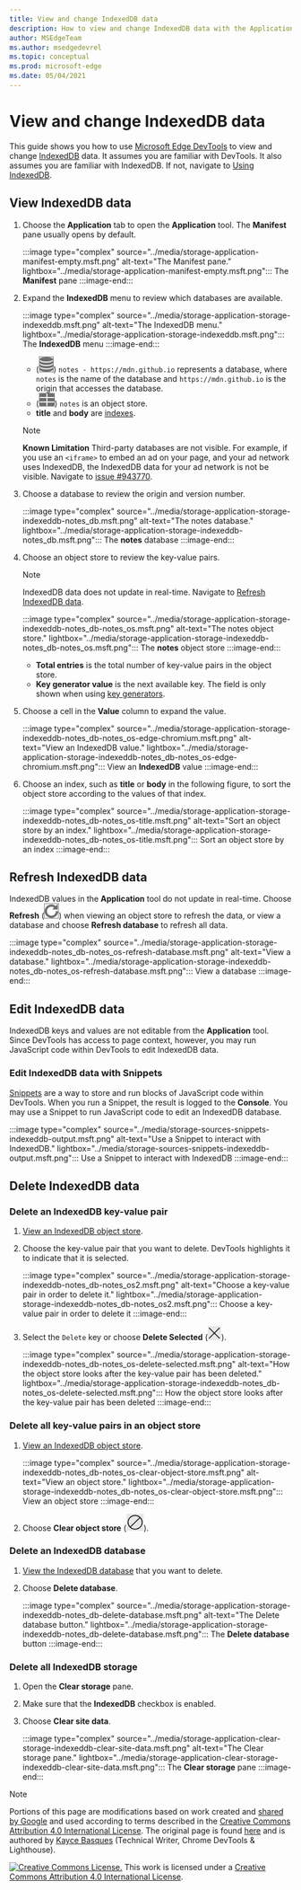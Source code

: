 ```yaml
---
title: View and change IndexedDB data
description: How to view and change IndexedDB data with the Application panel and Snippets.
author: MSEdgeTeam
ms.author: msedgedevrel
ms.topic: conceptual
ms.prod: microsoft-edge
ms.date: 05/04/2021
---
```

<!-- Copyright Kayce Basques

   Licensed under the Apache License, Version 2.0 (the "License");
   you may not use this file except in compliance with the License.
   You may obtain a copy of the License at

       https://www.apache.org/licenses/LICENSE-2.0

   Unless required by applicable law or agreed to in writing, software
   distributed under the License is distributed on an "AS IS" BASIS,
   WITHOUT WARRANTIES OR CONDITIONS OF ANY KIND, either express or implied.
   See the License for the specific language governing permissions and
   limitations under the License.  -->
# View and change IndexedDB data

This guide shows you how to use [Microsoft Edge DevTools](../../devtools-guide-chromium/index.md) to view and change [IndexedDB](https://developer.mozilla.org/docs/Web/API/IndexedDB_API) data.  It assumes you are familiar with DevTools.  It also assumes you are familiar with IndexedDB.  If not, navigate to [Using IndexedDB](https://developer.mozilla.org/docs/Web/API/IndexedDB_API/Using_IndexedDB).


<!-- ====================================================================== -->
## View IndexedDB data

1.  Choose the **Application** tab to open the **Application** tool.  The **Manifest** pane usually opens by default.

    :::image type="complex" source="../media/storage-application-manifest-empty.msft.png" alt-text="The Manifest pane." lightbox="../media/storage-application-manifest-empty.msft.png":::
       The **Manifest** pane
    :::image-end:::

1.  Expand the **IndexedDB** menu to review which databases are available.

    :::image type="complex" source="../media/storage-application-storage-indexeddb.msft.png" alt-text="The IndexedDB menu." lightbox="../media/storage-application-storage-indexeddb.msft.png":::
       The **IndexedDB** menu
    :::image-end:::

    *   (![Database icon.](../media/database-icon.msft.png)) `notes - https://mdn.github.io` represents a database, where `notes` is the name of the database and `https://mdn.github.io` is the origin that accesses the database.
    *   (![Object Store icon.](../media/object-store-icon.msft.png)) `notes` is an object store.
    *   **title** and **body** are [indexes](https://developer.mozilla.org/docs/Web/API/IndexedDB_API/Using_IndexedDB#Using_an_index).

    > [!NOTE]
    > **Known Limitation**  Third-party databases are not visible.  For example, if you use an `<iframe>` to embed an ad on your page, and your ad network uses IndexedDB, the IndexedDB data for your ad network is not be visible.  Navigate to [issue #943770](https://crbug.com/943770).

1.  Choose a database to review the origin and version number.

    :::image type="complex" source="../media/storage-application-storage-indexeddb-notes_db.msft.png" alt-text="The notes database." lightbox="../media/storage-application-storage-indexeddb-notes_db.msft.png":::
       The **notes** database
    :::image-end:::

1.  Choose an object store to review the key-value pairs.

    > [!NOTE]
    > IndexedDB data does not update in real-time.  Navigate to [Refresh IndexedDB data](#refresh-indexeddb-data).

    :::image type="complex" source="../media/storage-application-storage-indexeddb-notes_db-notes_os.msft.png" alt-text="The notes object store." lightbox="../media/storage-application-storage-indexeddb-notes_db-notes_os.msft.png":::
       The **notes** object store
    :::image-end:::

    *   **Total entries** is the total number of key-value pairs in the object store.
    *   **Key generator value** is the next available key.  The field is only shown when using [key generators](https://developer.mozilla.org/docs/Web/API/IndexedDB_API/Basic_Concepts_Behind_IndexedDB#gloss_keygenerator).

1.  Choose a cell in the **Value** column to expand the value.

    :::image type="complex" source="../media/storage-application-storage-indexeddb-notes_db-notes_os-edge-chromium.msft.png" alt-text="View an IndexedDB value." lightbox="../media/storage-application-storage-indexeddb-notes_db-notes_os-edge-chromium.msft.png":::
       View an **IndexedDB** value
    :::image-end:::

1.  Choose an index, such as **title** or **body** in the following figure, to sort the object store according to the values of that index.

    :::image type="complex" source="../media/storage-application-storage-indexeddb-notes_db-notes_os-title.msft.png" alt-text="Sort an object store by an index." lightbox="../media/storage-application-storage-indexeddb-notes_db-notes_os-title.msft.png":::
       Sort an object store by an index
    :::image-end:::


<!-- ====================================================================== -->
## Refresh IndexedDB data

IndexedDB values in the **Application** tool do not update in real-time.  Choose **Refresh** (![Refresh.](../media/reload-icon.msft.png)) when viewing an object store to refresh the data, or view a database and choose **Refresh database** to refresh all data.

:::image type="complex" source="../media/storage-application-storage-indexeddb-notes_db-notes_os-refresh-database.msft.png" alt-text="View a database." lightbox="../media/storage-application-storage-indexeddb-notes_db-notes_os-refresh-database.msft.png":::
   View a database
:::image-end:::


<!-- ====================================================================== -->
## Edit IndexedDB data

IndexedDB keys and values are not editable from the **Application** tool.  Since DevTools has access to page context, however, you may run JavaScript code within DevTools to edit IndexedDB data.

### Edit IndexedDB data with Snippets

[Snippets](../javascript/snippets.md) are a way to store and run blocks of JavaScript code within DevTools.  When you run a Snippet, the result is logged to the **Console**.  You may use a Snippet to run JavaScript code to edit an IndexedDB database.

:::image type="complex" source="../media/storage-sources-snippets-indexeddb-output.msft.png" alt-text="Use a Snippet to interact with IndexedDB." lightbox="../media/storage-sources-snippets-indexeddb-output.msft.png":::
   Use a Snippet to interact with IndexedDB
:::image-end:::


<!-- ====================================================================== -->
## Delete IndexedDB data

### Delete an IndexedDB key-value pair

1.  [View an IndexedDB object store](#view-indexeddb-data).
1.  Choose the key-value pair that you want to delete.  DevTools highlights it to indicate that it is selected.

    :::image type="complex" source="../media/storage-application-storage-indexeddb-notes_db-notes_os2.msft.png" alt-text="Choose a key-value pair in order to delete it." lightbox="../media/storage-application-storage-indexeddb-notes_db-notes_os2.msft.png":::
       Choose a key-value pair in order to delete it
    :::image-end:::

1.  Select the `Delete` key or choose **Delete Selected** (![Delete Selected.](../media/delete-icon.msft.png)).

    :::image type="complex" source="../media/storage-application-storage-indexeddb-notes_db-notes_os-delete-selected.msft.png" alt-text="How the object store looks after the key-value pair has been deleted." lightbox="../media/storage-application-storage-indexeddb-notes_db-notes_os-delete-selected.msft.png":::
       How the object store looks after the key-value pair has been deleted
    :::image-end:::

### Delete all key-value pairs in an object store

1.  [View an IndexedDB object store](#view-indexeddb-data).

    :::image type="complex" source="../media/storage-application-storage-indexeddb-notes_db-notes_os-clear-object-store.msft.png" alt-text="View an object store." lightbox="../media/storage-application-storage-indexeddb-notes_db-notes_os-clear-object-store.msft.png":::
       View an object store
    :::image-end:::

1.  Choose **Clear object store** (![Clear object store.](../media/clear-icon.msft.png)).

### Delete an IndexedDB database

1.  [View the IndexedDB database](#view-indexeddb-data) that you want to delete.
1.  Choose **Delete database**.

    :::image type="complex" source="../media/storage-application-storage-indexeddb-notes_db-delete-database.msft.png" alt-text="The Delete database button." lightbox="../media/storage-application-storage-indexeddb-notes_db-delete-database.msft.png":::
       The **Delete database** button
    :::image-end:::

### Delete all IndexedDB storage

1.  Open the **Clear storage** pane.
1.  Make sure that the **IndexedDB** checkbox is enabled.
1.  Choose **Clear site data**.

    :::image type="complex" source="../media/storage-application-clear-storage-indexeddb-clear-site-data.msft.png" alt-text="The Clear storage pane." lightbox="../media/storage-application-clear-storage-indexeddb-clear-site-data.msft.png":::
       The **Clear storage** pane
    :::image-end:::


<!-- ====================================================================== -->
> [!NOTE]
> Portions of this page are modifications based on work created and [shared by Google](https://developers.google.com/terms/site-policies) and used according to terms described in the [Creative Commons Attribution 4.0 International License](https://creativecommons.org/licenses/by/4.0).
> The original page is found [here](https://developers.google.com/web/tools/chrome-devtools/storage/indexeddb) and is authored by [Kayce Basques](https://developers.google.com/web/resources/contributors#kayce-basques) (Technical Writer, Chrome DevTools \& Lighthouse).

[![Creative Commons License.](https://i.creativecommons.org/l/by/4.0/88x31.png)](https://creativecommons.org/licenses/by/4.0)
This work is licensed under a [Creative Commons Attribution 4.0 International License](https://creativecommons.org/licenses/by/4.0).
